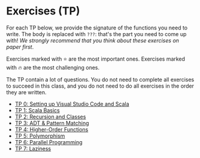 # Exercises (TP)

For each TP below, we provide the signature of the functions you need to write. The body is replaced with `???`: that's the part you need to come up with!  _We strongly recommend that you think about these exercises on paper first_.

Exercises marked with ⭐️ are the most important ones.
Exercises marked with 🔥 are the most challenging ones.

The TP contain a lot of questions. You do not need to complete all exercises to succeed in this class, and you do not need to do all exercises in the order they are written.

* [TP 0: Setting up Visual Studio Code and Scala](./TP0/)
* [TP 1: Scala Basics](./TP1/)
* [TP 2: Recursion and Classes](./TP2/)
* [TP 3: ADT & Pattern Matching](./TP3/)
* [TP 4: Higher-Order Functions](./TP4/)
* [TP 5: Polymorphism](./TP5/)
* [TP 6: Parallel Programming](./TP6/)
* [TP 7: Laziness](./TP7/)